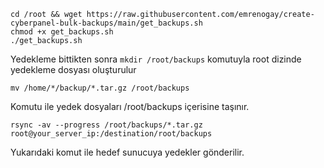     cd /root && wget https://raw.githubusercontent.com/emrenogay/create-cyberpanel-bulk-backups/main/get_backups.sh
    chmod +x get_backups.sh
    ./get_backups.sh

Yedekleme bittikten sonra `mkdir /root/backups` komutuyla root dizinde yedekleme dosyası oluşturulur

    mv /home/*/backup/*.tar.gz /root/backups
Komutu ile yedek dosyaları /root/backups içerisine taşınır.

    rsync -av --progress /root/backups/*.tar.gz root@your_server_ip:/destination/root/backups

Yukarıdaki komut ile hedef sunucuya yedekler gönderilir.
